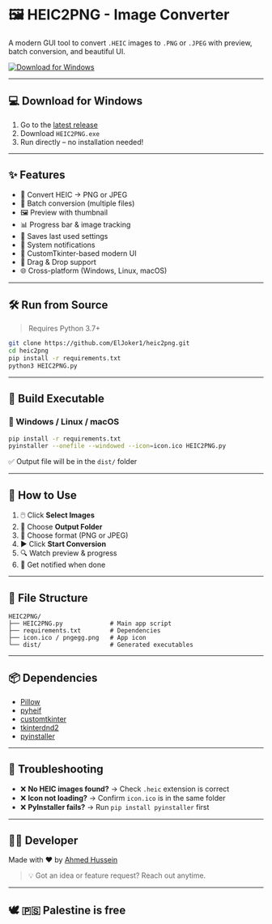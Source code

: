 # 🖼️ HEIC2PNG - Image Converter

A modern GUI tool to convert `.HEIC` images to `.PNG` or `.JPEG` with preview, batch conversion, and beautiful UI.

[![Download for Windows](https://img.shields.io/badge/⬇️%20Download-Windows%20EXE-blue?style=for-the-badge&logo=windows)](https://github.com/ElJoker1/heic2png/releases/latest/download/HEIC2PNG.exe)

---

## 💻 Download for Windows

1. Go to the [latest release](https://github.com/ElJoker1/heic2png/releases/latest)
2. Download `HEIC2PNG.exe`
3. Run directly – no installation needed!

---

## ✨ Features

- 🔄 Convert HEIC → PNG or JPEG
- 📂 Batch conversion (multiple files)
- 🖼️ Preview with thumbnail
- 📊 Progress bar & image tracking
- 💾 Saves last used settings
- 🔔 System notifications
- 🎨 CustomTkinter-based modern UI
- 🧲 Drag & Drop support
- 🌐 Cross-platform (Windows, Linux, macOS)

---

## 🛠️ Run from Source

> Requires Python 3.7+

```bash
git clone https://github.com/ElJoker1/heic2png.git
cd heic2png
pip install -r requirements.txt
python3 HEIC2PNG.py
```

---

## 🧪 Build Executable

### 🔨 Windows / Linux / macOS

```bash
pip install -r requirements.txt
pyinstaller --onefile --windowed --icon=icon.ico HEIC2PNG.py
```

✅ Output file will be in the `dist/` folder

---

## 🚀 How to Use

1. 🖱️ Click **Select Images**
2. 📁 Choose **Output Folder**
3. 🎯 Choose format (PNG or JPEG)
4. ▶️ Click **Start Conversion**
5. 🔍 Watch preview & progress
6. 🔔 Get notified when done

---

## 📁 File Structure

```
HEIC2PNG/
├── HEIC2PNG.py             # Main app script
├── requirements.txt        # Dependencies
├── icon.ico / pngegg.png   # App icon
└── dist/                   # Generated executables
```

---

## 📦 Dependencies

- [Pillow](https://pypi.org/project/Pillow/)
- [pyheif](https://pypi.org/project/pyheif/)
- [customtkinter](https://github.com/TomSchimansky/CustomTkinter)
- [tkinterdnd2](https://pypi.org/project/tkinterdnd2/)
- [pyinstaller](https://pypi.org/project/pyinstaller/)

---

## 🧰 Troubleshooting

- ❌ **No HEIC images found?** → Check `.heic` extension is correct
- ❌ **Icon not loading?** → Confirm `icon.ico` is in the same folder
- ❌ **PyInstaller fails?** → Run `pip install pyinstaller` first

---

## 👨‍💻 Developer

Made with ❤️ by [Ahmed Hussein](https://www.facebook.com/Ebnhusssein)

> 💡 Got an idea or feature request? Reach out anytime.

---

## 🕊️ 🇵🇸 Palestine is free
